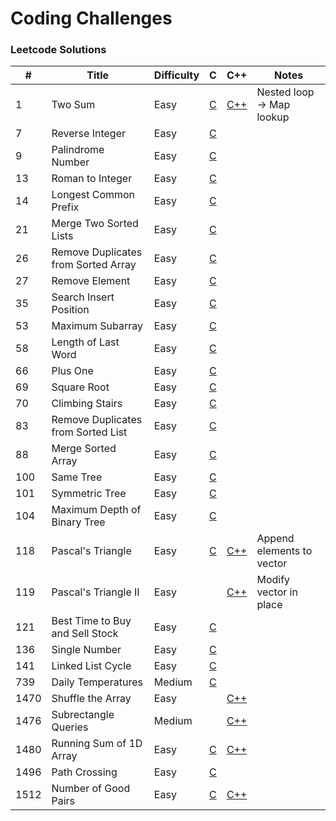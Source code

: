 # Coding Challenges

### Leetcode Solutions
| #    | Title                               | Difficulty | C                                            | C++                                 | Notes                     |
|------|-------------------------------------|------------|----------------------------------------------|-------------------------------------|---------------------------|
| 1    | Two Sum                             | Easy       | [C](c/two_sum.c)                             | [C++](cpp/two_sum.cpp)              | Nested loop -> Map lookup |
| 7    | Reverse Integer                     | Easy       | [C](c/reverse_integer.c)                     |                                     |                           |
| 9    | Palindrome Number                   | Easy       | [C](c/[palindrome_number.c)                  |                                     |                           |
| 13   | Roman to Integer                    | Easy       | [C](c/roman_to_integer.c)                    |                                     |                           |
| 14   | Longest Common Prefix               | Easy       | [C](c/longest_common_prefix.c)               |                                     |                           |
| 21   | Merge Two Sorted Lists              | Easy       | [C](c/merge_two_sorted_lists.c)              |                                     |                           |
| 26   | Remove Duplicates from Sorted Array | Easy       | [C](c/remove_duplicates_from_sorted_array.c) |                                     |                           |
| 27   | Remove Element                      | Easy       | [C](c/remove_element.c)                      |                                     |                           |
| 35   | Search Insert Position              | Easy       | [C](c/search_insert_position.c)              |                                     |                           |
| 53   | Maximum Subarray                    | Easy       | [C](c/maximum_subarray.c)                    |                                     |                           |
| 58   | Length of Last Word                 | Easy       | [C](c/length_of_last_word.c)                 |                                     |                           |
| 66   | Plus One                            | Easy       | [C](c/plus_one.c)                            |                                     |                           |
| 69   | Square Root                         | Easy       | [C](c/square_root.c)                         |                                     |                           |
| 70   | Climbing Stairs                     | Easy       | [C](c/climbing_stairs.c)                     |                                     |                           |
| 83   | Remove Duplicates from Sorted List  | Easy       | [C](c/remove_duplicates_from_sorted_list.c)  |                                     |                           |
| 88   | Merge Sorted Array                  | Easy       | [C](c/merge_sorted_array.c)                  |                                     |                           |
| 100  | Same Tree                           | Easy       | [C](c/same_tree.c)                           |                                     |                           |
| 101  | Symmetric Tree                      | Easy       | [C](c/symmetric_tree.c)                      |                                     |                           |
| 104  | Maximum Depth of Binary Tree        | Easy       | [C](c/maximum_depth_of_binary_tree.c)        |                                     |                           |
| 118  | Pascal's Triangle                   | Easy       | [C](c/pascals_triangle.c)                    | [C++](cpp/pascals_triangle.cpp)     | Append elements to vector |
| 119  | Pascal's Triangle II                | Easy       |                                              | [C++](cpp/pascals_triangle_ii.cpp)  | Modify vector in place    |
| 121  | Best Time to Buy and Sell Stock     | Easy       | [C](c/best_time_to_buy_and_sell_stock.c)     |                                     |                           |
| 136  | Single Number                       | Easy       | [C](c/single_number.c)                       |                                     |                           |
| 141  | Linked List Cycle                   | Easy       | [C](c/linked_list_cycle.c)                   |                                     |                           |
| 739  | Daily Temperatures                  | Medium     | [C](c/daily_temperatures.c)                  |                                     |                           |
| 1470 | Shuffle the Array                   | Easy       |                                              | [C++](cpp/shuffle_the_array.cpp)    |                           |
| 1476 | Subrectangle Queries                | Medium     |                                              | [C++](cpp/subrectangle_queries.cpp) |                           |
| 1480 | Running Sum of 1D Array             | Easy       | [C](c/running_sum_of_array.c)                | [C++](cpp/running_sum_of_array.cpp) |                           |
| 1496 | Path Crossing                       | Easy       | [C](c/path_crossing.c)                       |                                     |                           |
| 1512 | Number of Good Pairs                | Easy       | [C](c/number_of_good_pairs.c)                | [C++](cpp/number_of_good_pairs.cpp) |                           |
